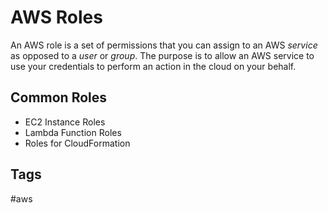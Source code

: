 # AWS Roles

An AWS role is a set of permissions that you can assign to an AWS *service* as opposed to a *user* or *group*. The purpose is to allow an AWS service to use your credentials to perform an action in the cloud on your behalf.  

## Common Roles
* EC2 Instance Roles  
* Lambda Function Roles  
* Roles for CloudFormation  

## Tags
#aws
